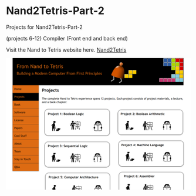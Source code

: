 # Nand2Tetris-Part-2

Projects for Nand2Tetris-Part-2

(projects 6-12)
Compiler (Front end and back end)


Visit the Nand to Tetris website here. [Nand2Tetris](https://www.nand2tetris.org/course)


![firstPicture](./img/Nand2Tetris.png)
